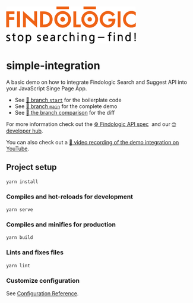 <a href="https://findologic.com"><img src="public/findologic.png" alt="Findologic logo" height="100"/></a>

# simple-integration

A basic demo on how to integrate Findologic Search and Suggest API into your JavaScript Singe Page App.

* See [🔧 branch `start`](https://github.com/findologic/simple-integration/tree/start) for the boilerplate code
* See [🎉 branch `main`](https://github.com/findologic/simple-integration/tree/main) for the complete demo
* See [📑 the branch comparison](https://github.com/findologic/simple-integration/compare/start...main) for the diff

For more information check out the [⚙ Findologic API spec](https://service.findologic.com/ps/centralized-frontend/spec/)
️ and our [🤓 developer hub](https://www.findologic.com/developers/).

You can also check out a [🎥 video recording of the demo integration on YouTube](https://youtu.be/d2-U3p6arm8).

## Project setup

```
yarn install
```

### Compiles and hot-reloads for development

```
yarn serve
```

### Compiles and minifies for production

```
yarn build
```

### Lints and fixes files

```
yarn lint
```

### Customize configuration

See [Configuration Reference](https://cli.vuejs.org/config/).
